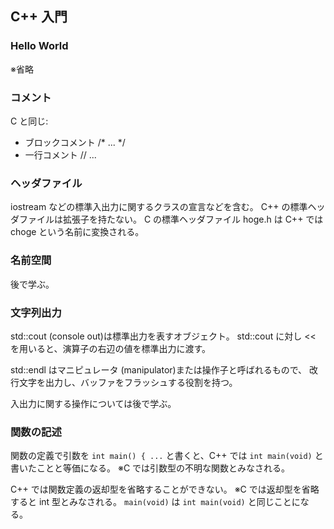 ## C++ 入門

### Hello World
※省略

### コメント
C と同じ:
* ブロックコメント /* ... */
* 一行コメント     // ...

### ヘッダファイル
iostream などの標準入出力に関するクラスの宣言などを含む。
C++ の標準ヘッダファイルは拡張子を持たない。
C の標準ヘッダファイル hoge.h は C++ では choge という名前に変換される。

### 名前空間
後で学ぶ。

### 文字列出力
std::cout (console out)は標準出力を表すオブジェクト。
std::cout に対し << を用いると、演算子の右辺の値を標準出力に渡す。

std::endl はマニピュレータ (manipulator)または操作子と呼ばれるもので、
改行文字を出力し、バッファをフラッシュする役割を持つ。

入出力に関する操作については後で学ぶ。

### 関数の記述
関数の定義で引数を ```int main() { ...``` と書くと、C++ では ```int main(void)``` と
書いたことと等価になる。
※C では引数型の不明な関数とみなされる。

C++ では関数定義の返却型を省略することができない。
※C では返却型を省略すると int 型とみなされる。
  ```main(void)``` は ```int main(void)``` と同じことになる。